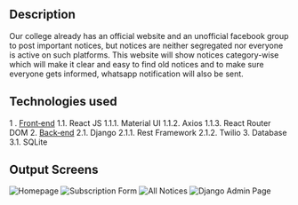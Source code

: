 ## Description
Our college already has an official website and an unofficial facebook group to post important notices, but notices are neither segregated nor everyone is active on such platforms.
This website will show notices category-wise which will make it clear and easy to find old notices and to make sure everyone gets informed, whatsapp notification will also be sent.

## Technologies used
1 . [Front‐end](https://github.com/snehalatasahu/notice-board-frontend/)
  1.1. React JS
    1.1.1. Material UI
    1.1.2. Axios
    1.1.3. React Router DOM
2. [Back‐end](https://github.com/snehalatasahu/notice-board-backend/)
  2.1. Django
	  2.1.1. Rest Framework
		2.1.2. Twilio
3. Database
  3.1. SQLite

## Output Screens
![Homepage](https://drive.google.com/uc?export=view&id=1NbMhikGeU7KQ_tg-6gzQpv_vOZuCmVLM)
![Subscription Form](https://drive.google.com/uc?export=view&id=1ThHX6cv9Q-SJyBax6Yx97PwnfQgNS5QO)
![All Notices](https://drive.google.com/uc?export=view&id=1I8eJv_AbikNMHdQ5it7vpZn_ClvZnN0n)
![Django Admin Page](https://drive.google.com/uc?export=view&id=1jSGHUBOBnyJ0dIwreY6uQqo8bYEe9MXA)
